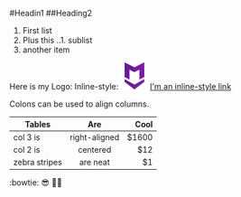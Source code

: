 #Headin1
##Heading2
1. First list
2. Plus this
..1. sublist
3. another item

Here is my Logo:
Inline-style:
![alt text](https://github.com/adam-p/markdown-here/raw/master/src/common/images/icon48.png "Logo Title Text 1")
[I'm an inline-style link](https://www.facebook.com)

Colons can be used to align columns.

| Tables        | Are           | Cool  |
| ------------- |:-------------:| -----:|
| col 3 is      | right-aligned | $1600 |
| col 2 is      | centered      |   $12 |
| zebra stripes | are neat      |    $1 |

:bowtie:
:sunglasses:
:ok_woman:
